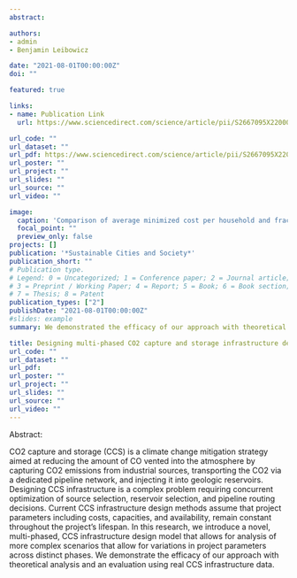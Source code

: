 ```yaml
---
abstract: 

authors:
- admin
- Benjamin Leibowicz

date: "2021-08-01T00:00:00Z"
doi: ""

featured: true

links:
- name: Publication Link
  url: https://www.sciencedirect.com/science/article/pii/S2667095X22000071

url_code: ""
url_dataset: ""
url_pdf: https://www.sciencedirect.com/science/article/pii/S2667095X22000071
url_poster: ""
url_project: ""
url_slides: ""
url_source: ""
url_video: ""

image:
  caption: 'Comparison of average minimized cost per household and fraction of electricity and water produced by distributed technologies across the scenarios'
  focal_point: ""
  preview_only: false
projects: []
publication: '*Sustainable Cities and Society*'
publication_short: ""
# Publication type.
# Legend: 0 = Uncategorized; 1 = Conference paper; 2 = Journal article;
# 3 = Preprint / Working Paper; 4 = Report; 5 = Book; 6 = Book section;
# 7 = Thesis; 8 = Patent
publication_types: ["2"]
publishDate: "2021-08-01T00:00:00Z"
#slides: example
summary: We demonstrated the efficacy of our approach with theoretical analysis and an evaluation using real CCS infrastructure data.

title: Designing multi-phased CO2 capture and storage infrastructure deployments
url_code: ""
url_dataset: ""
url_pdf: 
url_poster: ""
url_project: ""
url_slides: ""
url_source: ""
url_video: ""
---
```


Abstract:

CO2 capture and storage (CCS) is a climate change mitigation strategy aimed at reducing the amount of CO vented into the atmosphere by capturing CO2 emissions from industrial sources, transporting the CO2 via a dedicated pipeline network, and injecting it into geologic reservoirs. Designing CCS infrastructure is a complex problem requiring concurrent optimization of source selection, reservoir selection, and pipeline routing decisions. Current CCS infrastructure design methods assume that project parameters including costs, capacities, and availability, remain constant throughout the project’s lifespan. In this research, we introduce a novel, multi-phased, CCS infrastructure design model that allows for analysis of more complex scenarios that allow for variations in project parameters across distinct phases. We demonstrate the efficacy of our approach with theoretical analysis and an evaluation using real CCS infrastructure data.